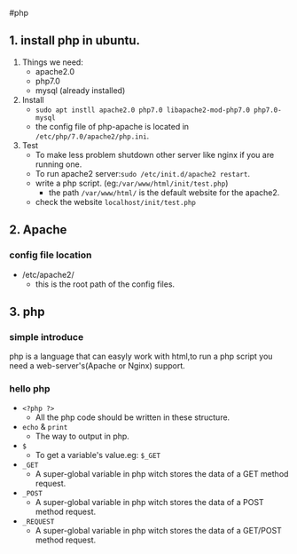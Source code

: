 #php
## 1. install php in ubuntu.
1. Things we need:
    * apache2.0
    * php7.0
    * mysql (already installed)
2. Install
    * `sudo apt instll apache2.0 php7.0 libapache2-mod-php7.0 php7.0-mysql`
    * the config file of php-apache is located in `/etc/php/7.0/apache2/php.ini`.
3. Test
    * To make less problem shutdown other server like nginx if you are running one.
    * To run apache2 server:`sudo /etc/init.d/apache2 restart`.
    * write a php script. (eg:`/var/www/html/init/test.php`)
    	* the path `/var/www/html/` is the default website for the apache2.
    * check the website `localhost/init/test.php`

## 2. Apache
### config file location
* /etc/apache2/
	* this is the root path of the config files.


## 3. php
### simple introduce
php is a language that can easyly work with html,to run a php script you need a web-server's(Apache or Nginx) support.

### hello php
* `<?php ?>`
    * All the php code should be written in these structure.
* `echo` & `print`
    * The way to output in php.
* `$`
    * To get a variable's value.eg: `$_GET`
* `_GET`
    * A super-global variable in php witch stores the data of a GET method request.
* `_POST`
    * A super-global variable in php witch stores the data of a POST method request.
* `_REQUEST`
    * A super-global variable in php witch stores the data of a GET/POST method request.         
